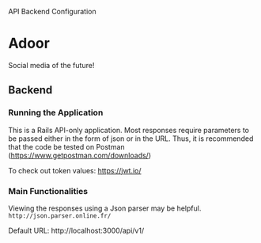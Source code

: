 API Backend Configuration

# Adoor
Social media of the future!

## Backend

### Running the Application
This is a Rails API-only application. Most responses require parameters to be passed either in the form of json or in the URL. Thus, it is recommended that the code be tested on Postman (https://www.getpostman.com/downloads/)

To check out token values: https://jwt.io/ 

### Main Functionalities
Viewing the responses using a Json parser may be helpful. ```http://json.parser.online.fr/```

Default URL: http://localhost:3000/api/v1/
